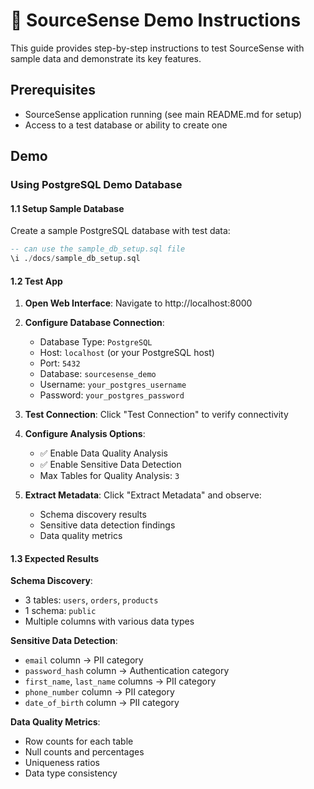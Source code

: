 # 🎯 SourceSense Demo Instructions

This guide provides step-by-step instructions to test SourceSense with sample data and demonstrate its key features.

## Prerequisites

- SourceSense application running (see main README.md for setup)
- Access to a test database or ability to create one

## Demo

### Using PostgreSQL Demo Database

#### 1.1 Setup Sample Database

Create a sample PostgreSQL database with test data:

```sql
-- can use the sample_db_setup.sql file
\i ./docs/sample_db_setup.sql
```

#### 1.2 Test App

1. **Open Web Interface**: Navigate to http://localhost:8000

2. **Configure Database Connection**:

   - Database Type: `PostgreSQL`
   - Host: `localhost` (or your PostgreSQL host)
   - Port: `5432`
   - Database: `sourcesense_demo`
   - Username: `your_postgres_username`
   - Password: `your_postgres_password`

3. **Test Connection**: Click "Test Connection" to verify connectivity

4. **Configure Analysis Options**:

   - ✅ Enable Data Quality Analysis
   - ✅ Enable Sensitive Data Detection
   - Max Tables for Quality Analysis: `3`

5. **Extract Metadata**: Click "Extract Metadata" and observe:
   - Schema discovery results
   - Sensitive data detection findings
   - Data quality metrics

#### 1.3 Expected Results

**Schema Discovery**:

- 3 tables: `users`, `orders`, `products`
- 1 schema: `public`
- Multiple columns with various data types

**Sensitive Data Detection**:

- `email` column → PII category
- `password_hash` column → Authentication category
- `first_name`, `last_name` columns → PII category
- `phone_number` column → PII category
- `date_of_birth` column → PII category

**Data Quality Metrics**:

- Row counts for each table
- Null counts and percentages
- Uniqueness ratios
- Data type consistency